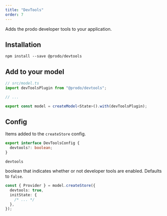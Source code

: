 ```yaml
---
title: "DevTools"
order: 7
---
```


Adds the prodo developer tools to your application.

## Installation

```shell
npm install --save @prodo/devtools
```

## Add to your model

```ts
// src/model.ts
import devToolsPlugin from "@prodo/devtools";

// ...

export const model = createModel<State>().with(devToolsPlugin);
```

## Config

Items added to the `createStore` config.

```ts
export interface DevToolsConfig {
  devtools?: boolean;
}
```

`devtools`

boolean that indicates whether or not developer tools are enabled. Defaults to `false`.

```ts
const { Provider } = model.createStore({
  devtools: true,
  initState: {
    /* ... */
  },
});
```
